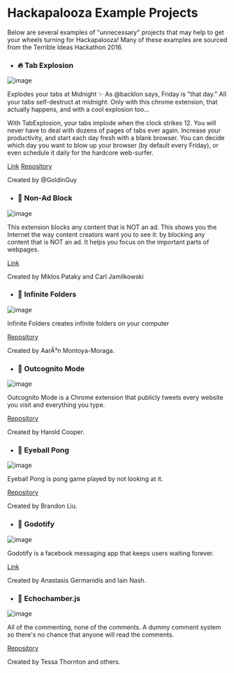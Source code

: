 # Hackapalooza Example Projects

Below are several examples of "unnecessary" projects that may help to get your wheels turning for Hackapalooza! Many of these examples are sourced from the Terrible Ideas Hackathon 2016.

- ### 🔥 Tab Explosion

![image](https://user-images.githubusercontent.com/47064842/128105007-94176c47-9421-4fd4-9a4a-6a062e34bda7.png)

Explodes your tabs at Midnight
✨ As @backlon says, Friday is "that day." All your tabs self-destruct at midnight. Only with this chrome extension, that actually happens, and with a cool explosion too...

With TabExplosion, your tabs implode when the clock strikes 12. You will never have to deal with dozens of pages of tabs ever again. Increase your productivity, and start each day fresh with a blank browser. You can decide which day you want to blow up your browser (by default every Friday), or even schedule it daily for the hardcore web-surfer.

[Link](https://chrome.google.com/webstore/detail/tab-explosion/fecbckedngnkacggjflnldgjknhflljf?hl=en-US) 
[Repository](https://github.com/GoldinGuy/TabExplosion)

Created by @GoldinGuy

- ### 🛑 Non-Ad Block

![image](https://user-images.githubusercontent.com/47064842/128118109-8b2d27a7-a2b8-4ddf-ad9a-f7993fd8f22c.png)

This extension blocks any content that is NOT an ad. This shows you the Internet the way content creators want you to see it: by blocking any content that is NOT an ad. It helps you focus on the important parts of webpages.

[Link](https://chrome.google.com/webstore/detail/nonad-block/mjdphmpknkepficogfmnfhabmlngggip?hl=en-US) 

Created by Miklos Pataky and Carl Jamilkowski

- ### 📁 Infinite Folders

![image](https://user-images.githubusercontent.com/47064842/128118333-a978dae4-8e78-4d14-8343-29e93eab8ee3.png)

Infinite Folders creates infinite folders on your computer

[Repository](https://github.com/montoyamoraga/infinite-folders) 

Created by AarÃ³n Montoya-Moraga.


- ### 🎩 Outcognito Mode

![image](https://user-images.githubusercontent.com/47064842/128119185-175b9f03-4515-48c7-9618-78ab60376e5a.png)

Outcognito Mode is a Chrome extension that publicly tweets every website you visit and everything you type.

[Repository](https://github.com/hrldcpr/outcognito-mode) 

Created by Harold Cooper.



- ### 👀 Eyeball Pong

![image](https://user-images.githubusercontent.com/47064842/128118772-89d14ae5-05ea-4fed-ae83-3027055f5f8c.png)

Eyeball Pong is pong game played by not looking at it.

[Repository](https://github.com/bdon/eyeball_pong) 

Created by Brandon Liu.


- ### 💬 Godotify

![image](https://user-images.githubusercontent.com/47064842/128118834-d0afbc7b-0dc7-49b8-a08b-4b8f3669577b.png)

Godotify is a facebook messaging app that keeps users waiting forever.

[Link](https://agermanidis.github.io/facebook-godot/) 

Created by Anastasis Germanidis and Iain Nash.


- ### 💬 Echochamber.js

![image](https://camo.githubusercontent.com/5872a63c9b160a7803c774099050524300952c248d0b7a11df54f942770a24ac/68747470733a2f2f73332e616d617a6f6e6177732e636f6d2f662e636c2e6c792f6974656d732f31433264316833453244303734333241315732512f53637265656e25323053686f74253230323031352d30372d31342532306174253230362e31392e3238253230504d2e706e67)

All of the commenting, none of the comments. A dummy comment system so there's no chance that anyone will read the comments. 

[Repository](https://github.com/tessalt/echo-chamber-js/) 

Created by Tessa Thornton and others.



